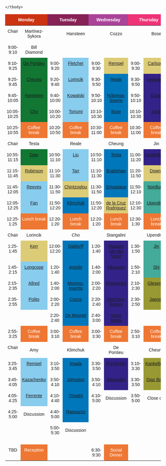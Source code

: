 
<style type="text/css">
    .tg  {border-collapse:collapse;border-spacing:0;}
    .tg td{border-color:black;border-style:none;border-width:1px;font-family:Arial, sans-serif;font-size:14px;
    overflow:hidden;padding:10px 5px;word-break:normal;text-align:center;}
    .tg th{border-color:black;border-style:none;border-width:1px;font-family:Arial, sans-serif;font-size:14px;font-weight:normal;overflow:hidden;padding:10px 5px;word-break:normal;}
    .tg .tg-one{background-color:#332288;color:white;border-color:inherit;text-align:center;vertical-align:top}
    .tg .tg-two{background-color:#0077BB;color:white;border-color:inherit;text-align:center;vertical-align:top}
    .tg .tg-three{background-color:#88CCEE;border-color:inherit;text-align:center;vertical-align:top}
    .tg .tg-four{background-color:#44AA99;color:white;border-color:inherit;text-align:center;vertical-align:top}
    .tg .tg-five{background-color:#117733;color:white;border-color:inherit;text-align:center;vertical-align:top}
    .tg .tg-six{background-color:#999933;color:white;border-color:inherit;text-align:center;vertical-align:top}
    .tg .tg-seven{background-color:#DDCC77;color:white;border-color:inherit;text-align:center;vertical-align:top}
    .tg .tg-eight{background-color:#EE7733;color:white;border-color:inherit;text-align:center;vertical-align:top}
    .tg .tg-mcqj{border-color:#000000;font-weight:bold;text-align:center;vertical-align:top}
    .tg .tg-73oq{border-color:#000000;text-align:center;vertical-align:top}
    .tg .tg-0lax{text-align:center;vertical-align:top}
    .tg .tg-0pky{border-color:inherit;text-align:center;vertical-align:top}
    .md-typeset a{color: white}
</style>
<table class="tg">
    <thead>
        <tr>
            <th class="tg-mcqj" colspan="2" style="color:white;background-color:#CC3311">Monday</th>
            <th class="tg-mcqj" colspan="2" style="color:white;background-color:#882255">Tuesday</th>
            <th class="tg-mcqj" colspan="2" style="color:white;background-color:#AA4499">Wednesday</th>
            <th class="tg-mcqj" colspan="2" style="color:white;background-color:#EE3377">Thursday</th>
            <th class="tg-mcqj">Session Type</th>
        </tr>
    </thead>
    <tbody>

<tr>
    <td class="tg-0pky">Chair</td>
    <td class="tg-zero">Martínez-Sykora</td>
    <td class="tg-0pky"></td>
    <td class="tg-zero">Hansteen</td>
    <td class="tg-0pky"></td>
    <td class="tg-zero">Cozzo</td>
    <td class="tg-0pky"></td>
    <td class="tg-zero">Bose</td>
    <td class="tg-0pky" rowspan="28" style="vertical-align:top">
<table class="tg">
    <tbody>
        <tr><td class="tg-one">Chromosphere</td></tr>
        <tr><td class="tg-two">Corona</td></tr>
        <tr><td class="tg-three">Flares &amp; Eruptions</td></tr>
        <tr><td class="tg-four">Global Connections</td></tr>
        <tr><td class="tg-five">MUSE</td></tr>
        <tr><td class="tg-six">Future Capabilities</td></tr>
        <tr><td class="tg-seven">Scene Setting</td></tr>
    </tbody>
</table>
</td>
</tr>


<tr>
    <td class="tg-0pky">9:00-9:10</td>
    <td class="tg-zero">Bill Diamond</td>
    <td class="tg-0pky"></td>
    <td class="tg-zero"></td>
    <td class="tg-0pky"></td>
    <td class="tg-zero"></td>
    <td class="tg-0pky"></td>
    <td class="tg-zero"></td>

</tr>


<tr>
    <td class="tg-0pky">9:10-9:25</td>
    <td class="tg-five"><a href="https://lm-sal.github.io/iris_muse_team_meeting/abstracts/#De%20Pontieu">De Pontieu</a></td>
    <td class="tg-0pky">9:00-9:20</td>
    <td class="tg-three"><a href="https://lm-sal.github.io/iris_muse_team_meeting/abstracts/#Fletcher">Fletcher</a></td>
    <td class="tg-0pky">9:00-9:30</td>
    <td class="tg-seven"><a href="https://lm-sal.github.io/iris_muse_team_meeting/abstracts/#Rempel">Rempel</a></td>
    <td class="tg-0pky">9:00-9:30</td>
    <td class="tg-seven"><a href="https://lm-sal.github.io/iris_muse_team_meeting/abstracts/#Carlsson">Carlsson</a></td>

</tr>


<tr>
    <td class="tg-0pky">9:25-9:45</td>
    <td class="tg-five"><a href="https://lm-sal.github.io/iris_muse_team_meeting/abstracts/#Cheung">Cheung</a></td>
    <td class="tg-0pky">9:20-9:40</td>
    <td class="tg-three"><a href="https://lm-sal.github.io/iris_muse_team_meeting/abstracts/#Lorincik">Lorincik</a></td>
    <td class="tg-0pky">9:30-9:50</td>
    <td class="tg-two"><a href="https://lm-sal.github.io/iris_muse_team_meeting/abstracts/#Reale">Reale</a></td>
    <td class="tg-0pky">9:30-9:50</td>
    <td class="tg-one"><a href="https://lm-sal.github.io/iris_muse_team_meeting/abstracts/#Leenaarts">Leenaarts</a></td>

</tr>


<tr>
    <td class="tg-0pky">9:45-10:05</td>
    <td class="tg-five"><a href="https://lm-sal.github.io/iris_muse_team_meeting/abstracts/#Hansteen">Hansteen</a></td>
    <td class="tg-0pky">9:40-10:00</td>
    <td class="tg-three"><a href="https://lm-sal.github.io/iris_muse_team_meeting/abstracts/#Kowalski">Kowalski</a></td>
    <td class="tg-0pky">9:50-10:10</td>
    <td class="tg-two"><a href="https://lm-sal.github.io/iris_muse_team_meeting/abstracts/#N%C3%B3brega-Siverio">Nóbrega-Siverio</a></td>
    <td class="tg-0pky">9:50-10:10</td>
    <td class="tg-one"><a href="https://lm-sal.github.io/iris_muse_team_meeting/abstracts/#Gosic">Gosic</a></td>

</tr>


<tr>
    <td class="tg-0pky">10:05-10:25</td>
    <td class="tg-five"><a href="https://lm-sal.github.io/iris_muse_team_meeting/abstracts/#Cho">Cho</a></td>
    <td class="tg-0pky">10:00-10:20</td>
    <td class="tg-three"><a href="https://lm-sal.github.io/iris_muse_team_meeting/abstracts/#Toriumi">Toriumi</a></td>
    <td class="tg-0pky">10:10-10:30</td>
    <td class="tg-two"><a href="https://lm-sal.github.io/iris_muse_team_meeting/abstracts/#Bose">Bose</a></td>
    <td class="tg-0pky">10:10-10:30</td>
    <td class="tg-one"><a href="https://lm-sal.github.io/iris_muse_team_meeting/abstracts/#Joshi">Joshi</a></td>

</tr>


<tr>
    <td class="tg-0pky">10:25-10:55</td>
    <td class="tg-eight">Coffee break</td>
    <td class="tg-0pky">10:20-10:50</td>
    <td class="tg-eight">Coffee break</td>
    <td class="tg-0pky">10:30-11:00</td>
    <td class="tg-eight">Coffee break</td>
    <td class="tg-0pky">10:30-11:00</td>
    <td class="tg-eight">Coffee break</td>

</tr>


<tr>
    <td class="tg-0pky">Chair</td>
    <td class="tg-zero">Testa</td>
    <td class="tg-0pky"></td>
    <td class="tg-zero">Reale</td>
    <td class="tg-0pky"></td>
    <td class="tg-zero">Cheung</td>
    <td class="tg-0pky"></td>
    <td class="tg-zero">Jin</td>

</tr>


<tr>
    <td class="tg-0pky">10:55-11:15</td>
    <td class="tg-five"><a href="https://lm-sal.github.io/iris_muse_team_meeting/abstracts/#Daw">Daw</a></td>
    <td class="tg-0pky">10:50-11:10</td>
    <td class="tg-three"><a href="https://lm-sal.github.io/iris_muse_team_meeting/abstracts/#Liu">Liu</a></td>
    <td class="tg-0pky">10:50-11:10</td>
    <td class="tg-two"><a href="https://lm-sal.github.io/iris_muse_team_meeting/abstracts/#Testa">Testa</a></td>
    <td class="tg-0pky">11:00-11:20</td>
    <td class="tg-one"><a href="https://lm-sal.github.io/iris_muse_team_meeting/abstracts/#Guglielmino">Guglielmino</a></td>

</tr>


<tr>
    <td class="tg-0pky">11:15-11:45</td>
    <td class="tg-seven"><a href="https://lm-sal.github.io/iris_muse_team_meeting/abstracts/#Robinson">Robinson</a></td>
    <td class="tg-0pky">11:10-11:30</td>
    <td class="tg-three"><a href="https://lm-sal.github.io/iris_muse_team_meeting/abstracts/#Tarr">Tarr</a></td>
    <td class="tg-0pky">11:10-11:30</td>
    <td class="tg-two"><a href="https://lm-sal.github.io/iris_muse_team_meeting/abstracts/#Bradshaw">Bradshaw</a></td>
    <td class="tg-0pky">11:20-11:50</td>
    <td class="tg-seven"><a href="https://lm-sal.github.io/iris_muse_team_meeting/abstracts/#Downs">Downs</a></td>

</tr>


<tr>
    <td class="tg-0pky">11:45-12:05</td>
    <td class="tg-three"><a href="https://lm-sal.github.io/iris_muse_team_meeting/abstracts/#Reeves">Reeves</a></td>
    <td class="tg-0pky">11:30-11:50</td>
    <td class="tg-seven"><a href="https://lm-sal.github.io/iris_muse_team_meeting/abstracts/#Chintzoglou">Chintzoglou</a></td>
    <td class="tg-0pky">11:30-11:50</td>
    <td class="tg-two"><a href="https://lm-sal.github.io/iris_muse_team_meeting/abstracts/#Srivastava">Srivastava</a></td>
    <td class="tg-0pky">11:50-12:10</td>
    <td class="tg-four"><a href="https://lm-sal.github.io/iris_muse_team_meeting/abstracts/#Nordlund">Nordlund</a></td>

</tr>


<tr>
    <td class="tg-0pky">12:05-12:25</td>
    <td class="tg-three"><a href="https://lm-sal.github.io/iris_muse_team_meeting/abstracts/#Fan">Fan</a></td>
    <td class="tg-0pky">11:50-12:20</td>
    <td class="tg-two"><a href="https://lm-sal.github.io/iris_muse_team_meeting/abstracts/#Klimchuk">Klimchuk</a></td>
    <td class="tg-0pky">11:50-12:20</td>
    <td class="tg-seven"><a href="https://lm-sal.github.io/iris_muse_team_meeting/abstracts/#de%20la%20Cruz%20Rodriguez">de la Cruz Rodriguez</a></td>
    <td class="tg-0pky">12:10-12:30</td>
    <td class="tg-four"><a href="https://lm-sal.github.io/iris_muse_team_meeting/abstracts/#Upendran">Upendran</a></td>

</tr>


<tr>
    <td class="tg-0pky">12:25-1:25</td>
    <td class="tg-eight">Lunch break</td>
    <td class="tg-0pky">12:20-1:20</td>
    <td class="tg-eight">Lunch break</td>
    <td class="tg-0pky">12:20-1:20</td>
    <td class="tg-eight">Lunch break</td>
    <td class="tg-0pky">12:30-1:30</td>
    <td class="tg-eight">Lunch break</td>

</tr>


<tr>
    <td class="tg-0pky">Chair</td>
    <td class="tg-zero">Lorincik</td>
    <td class="tg-0pky"></td>
    <td class="tg-zero">Cho</td>
    <td class="tg-0pky"></td>
    <td class="tg-zero">Stangalini</td>
    <td class="tg-0pky"></td>
    <td class="tg-zero">Upendran</td>

</tr>


<tr>
    <td class="tg-0pky">1:25-1:45</td>
    <td class="tg-seven"><a href="https://lm-sal.github.io/iris_muse_team_meeting/abstracts/#Kerr">Kerr</a></td>
    <td class="tg-0pky">12:00-12:20</td>
    <td class="tg-two"><a href="https://lm-sal.github.io/iris_muse_team_meeting/abstracts/#Daldorff">Daldorff</a></td>
    <td class="tg-0pky">1:20-1:40</td>
    <td class="tg-one"><a href="https://lm-sal.github.io/iris_muse_team_meeting/abstracts/#Rouppe%20van%20der%20Voort">Rouppe van der Voort</a></td>
    <td class="tg-0pky">1:30-1:50</td>
    <td class="tg-four"><a href="https://lm-sal.github.io/iris_muse_team_meeting/abstracts/#Jin">Jin</a></td>

</tr>


<tr>
    <td class="tg-0pky">1:45-2:15</td>
    <td class="tg-three"><a href="https://lm-sal.github.io/iris_muse_team_meeting/abstracts/#Longcope">Longcope</a></td>
    <td class="tg-0pky">1:20-1:40</td>
    <td class="tg-two"><a href="https://lm-sal.github.io/iris_muse_team_meeting/abstracts/#Antolin">Antolin</a></td>
    <td class="tg-0pky">1:40-2:00</td>
    <td class="tg-one"><a href="https://lm-sal.github.io/iris_muse_team_meeting/abstracts/#Okamoto">Okamoto</a></td>
    <td class="tg-0pky">1:50-2:10</td>
    <td class="tg-four"><a href="https://lm-sal.github.io/iris_muse_team_meeting/abstracts/#Shi">Shi</a></td>

</tr>


<tr>
    <td class="tg-0pky">2:15-2:35</td>
    <td class="tg-three"><a href="https://lm-sal.github.io/iris_muse_team_meeting/abstracts/#Allred">Allred</a></td>
    <td class="tg-0pky">1:40-2:00</td>
    <td class="tg-two"><a href="https://lm-sal.github.io/iris_muse_team_meeting/abstracts/#Moreno-Insertis">Moreno-Insertis</a></td>
    <td class="tg-0pky">2:00-2:20</td>
    <td class="tg-one"><a href="https://lm-sal.github.io/iris_muse_team_meeting/abstracts/#Khomenko">Khomenko</a></td>
    <td class="tg-0pky">2:10-2:30</td>
    <td class="tg-six"><a href="https://lm-sal.github.io/iris_muse_team_meeting/abstracts/#Glesener">Glesener</a></td>

</tr>


<tr>
    <td class="tg-0pky">2:35-2:55</td>
    <td class="tg-three"><a href="https://lm-sal.github.io/iris_muse_team_meeting/abstracts/#Polito">Polito</a></td>
    <td class="tg-0pky">2:00-2:20</td>
    <td class="tg-two"><a href="https://lm-sal.github.io/iris_muse_team_meeting/abstracts/#Cozzo">Cozzo</a></td>
    <td class="tg-0pky">2:20-2:40</td>
    <td class="tg-one"><a href="https://lm-sal.github.io/iris_muse_team_meeting/abstracts/#Mart%C3%ADnez-Sykora">Martínez-Sykora</a></td>
    <td class="tg-0pky">2:30-2:50</td>
    <td class="tg-six"><a href="https://lm-sal.github.io/iris_muse_team_meeting/abstracts/#Jaeggli">Jaeggli</a></td>

</tr>


<tr>
    <td class="tg-0pky"></td>
    <td class="tg-zero"></td>
    <td class="tg-0pky">2:20-2:40</td>
    <td class="tg-two"><a href="https://lm-sal.github.io/iris_muse_team_meeting/abstracts/#De%20Moortel">De Moortel</a></td>
    <td class="tg-0pky">2:40-3:00</td>
    <td class="tg-one"><a href="https://lm-sal.github.io/iris_muse_team_meeting/abstracts/#Sainz%20Dalda">Sainz Dalda</a></td>
    <td class="tg-0pky"></td>
    <td class="tg-zero"></td>

</tr>


<tr>
    <td class="tg-0pky">2:55-3:25</td>
    <td class="tg-eight">Coffee break</td>
    <td class="tg-0pky">3:00-3:10</td>
    <td class="tg-eight">Coffee break</td>
    <td class="tg-0pky">3:00-3:30</td>
    <td class="tg-eight">Coffee break</td>
    <td class="tg-0pky">2:50-3:10</td>
    <td class="tg-eight">Coffee break</td>

</tr>


<tr>
    <td class="tg-0pky">Chair</td>
    <td class="tg-zero">Amy</td>
    <td class="tg-0pky"></td>
    <td class="tg-zero">Klimchuk</td>
    <td class="tg-0pky"></td>
    <td class="tg-zero">De Pontieu</td>
    <td class="tg-0pky"></td>
    <td class="tg-zero">Cheung</td>

</tr>


<tr>
    <td class="tg-0pky">3:25-3:45</td>
    <td class="tg-three"><a href="https://lm-sal.github.io/iris_muse_team_meeting/abstracts/#Rempel">Rempel</a></td>
    <td class="tg-0pky">3:10-3:50</td>
    <td class="tg-two"><a href="https://lm-sal.github.io/iris_muse_team_meeting/abstracts/#Imada">Imada</a></td>
    <td class="tg-0pky">3:30-3:50</td>
    <td class="tg-one"><a href="https://lm-sal.github.io/iris_muse_team_meeting/abstracts/#Przybylski">Przybylski</a></td>
    <td class="tg-0pky">3:10-3:30</td>
    <td class="tg-six"><a href="https://lm-sal.github.io/iris_muse_team_meeting/abstracts/#Kankelborg">Kankelborg</a></td>

</tr>


<tr>
    <td class="tg-0pky">3:45-4:05</td>
    <td class="tg-three"><a href="https://lm-sal.github.io/iris_muse_team_meeting/abstracts/#Kazachenko">Kazachenko</a></td>
    <td class="tg-0pky">3:50-4:10</td>
    <td class="tg-two"><a href="https://lm-sal.github.io/iris_muse_team_meeting/abstracts/#Johnston">Johnston</a></td>
    <td class="tg-0pky">3:50-4:10</td>
    <td class="tg-one"><a href="https://lm-sal.github.io/iris_muse_team_meeting/abstracts/#Stangalini">Stangalini</a></td>
    <td class="tg-0pky">3:30-3:50</td>
    <td class="tg-six"><a href="https://lm-sal.github.io/iris_muse_team_meeting/abstracts/#Diaz%20Baso">Diaz Baso</a></td>

</tr>


<tr>
    <td class="tg-0pky">4:05-4:25</td>
    <td class="tg-three"><a href="https://lm-sal.github.io/iris_muse_team_meeting/abstracts/#Ferrente">Ferrente</a></td>
    <td class="tg-0pky">4:10-4:40</td>
    <td class="tg-two"><a href="https://lm-sal.github.io/iris_muse_team_meeting/abstracts/#Tripathi">Tripathi</a></td>
    <td class="tg-0pky">4:10-5:00</td>
    <td class="tg-zero">Discussion</td>
    <td class="tg-0pky">3:50-5:00</td>
    <td class="tg-zero">Close out</td>

</tr>


<tr>
    <td class="tg-0pky">4:25-5:00</td>
    <td class="tg-zero">Discussion</td>
    <td class="tg-0pky">4:40-5:00</td>
    <td class="tg-two"><a href="https://lm-sal.github.io/iris_muse_team_meeting/abstracts/#Rappazzo">Rappazzo</a></td>
    <td class="tg-0pky"></td>
    <td class="tg-zero"></td>
    <td class="tg-0pky"></td>
    <td class="tg-zero"></td>

</tr>


<tr>
    <td class="tg-0pky"></td>
    <td class="tg-zero"></td>
    <td class="tg-0pky">5:00-5:30</td>
    <td class="tg-zero">Discussion</td>
    <td class="tg-0pky"></td>
    <td class="tg-zero"></td>
    <td class="tg-0pky"></td>
    <td class="tg-zero"></td>

</tr>


<tr>
    <td class="tg-0pky"></td>
    <td class="tg-zero"></td>
    <td class="tg-0pky"></td>
    <td class="tg-zero"></td>
    <td class="tg-0pky"></td>
    <td class="tg-zero"></td>
    <td class="tg-0pky"></td>
    <td class="tg-zero"></td>

</tr>


<tr>
    <td class="tg-0pky">TBD</td>
    <td class="tg-eight">Reception</td>
    <td class="tg-0pky"></td>
    <td class="tg-zero"></td>
    <td class="tg-0pky">6:30-9:30</td>
    <td class="tg-eight">Social Dinner</td>
    <td class="tg-0pky"></td>
    <td class="tg-zero"></td>

</tr>

    </tbody>
</table>
